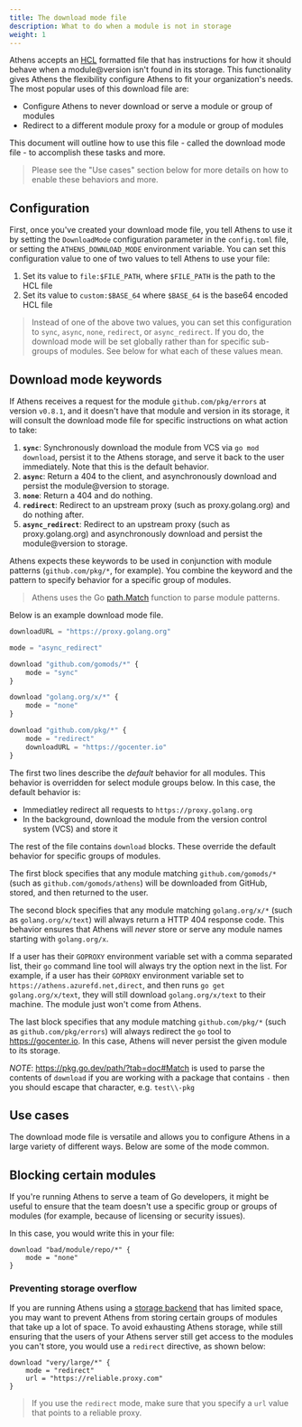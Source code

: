 ```yaml
---
title: The download mode file
description: What to do when a module is not in storage
weight: 1
---
```


Athens accepts an [HCL](https://github.com/hashicorp/hcl) formatted file that has instructions for how it should behave when a module@version isn't found in its storage. This functionality gives Athens the flexibility configure Athens to fit your organization's needs. The most popular uses of this download file are:

- Configure Athens to never download or serve a module or group of modules
- Redirect to a different module proxy for a module or group of modules

This document will outline how to use this file - called the download mode file - to accomplish these tasks and more.

>Please see the "Use cases" section below for more details on how to enable these behaviors and more.

## Configuration

First, once you've created your download mode file, you tell Athens to use it by setting the `DownloadMode` configuration parameter in the `config.toml` file, or setting the `ATHENS_DOWNLOAD_MODE` environment variable. You can set this configuration value to one of two values to tell Athens to use your file:

1. Set its value to `file:$FILE_PATH`, where `$FILE_PATH` is the path to the HCL file
2. Set its value to `custom:$BASE_64` where `$BASE_64` is the base64 encoded HCL file

>Instead of one of the above two values, you can set this configuration to `sync`, `async`, `none`, `redirect`, or `async_redirect`. If you do, the download mode will be set globally rather than for specific sub-groups of modules. See below for what each of these values mean.

## Download mode keywords

If Athens receives a request for the module `github.com/pkg/errors` at version `v0.8.1`, and it doesn't have that module and version in its storage, it will consult the download mode file for specific instructions on what action to take:

1. **`sync`**: Synchronously download the module from VCS via `go mod download`, persist it to the Athens storage, and serve it back to the user immediately. Note that this is the default behavior.
2. **`async`**: Return a 404 to the client, and asynchronously download and persist the module@version to storage.
3. **`none`**: Return a 404 and do nothing.
4. **`redirect`**: Redirect to an upstream proxy (such as proxy.golang.org) and do nothing after.
5. **`async_redirect`**: Redirect to an upstream proxy (such as proxy.golang.org) and asynchronously download and persist the module@version to storage.

Athens expects these keywords to be used in conjunction with module patterns (`github.com/pkg/*`, for example). You combine the keyword and the pattern to specify behavior for a specific group of modules.

>Athens uses the Go [path.Match](https://golang.org/pkg/path/#Match) function to parse module patterns.

Below is an example download mode file.

```javascript
downloadURL = "https://proxy.golang.org"

mode = "async_redirect"

download "github.com/gomods/*" {
    mode = "sync"
}

download "golang.org/x/*" {
    mode = "none"
}

download "github.com/pkg/*" {
    mode = "redirect"
    downloadURL = "https://gocenter.io"
}
```

The first two lines describe the _default_ behavior for all modules. This behavior is overridden for select module groups below. In this case, the default behavior is:

- Immediatley redirect all requests to `https://proxy.golang.org`
- In the background, download the module from the version control system (VCS) and store it

The rest of the file contains `download` blocks. These override the default behavior for specific groups of modules.

The first block specifies that any module matching `github.com/gomods/*` (such as `github.com/gomods/athens`) will be downloaded from GitHub, stored, and then returned to the user.

The second block specifies that any module matching `golang.org/x/*` (such as `golang.org/x/text`) will always return a HTTP 404 response code. This behavior ensures that Athens will _never_ store or serve any module names starting with `golang.org/x`.

If a user has their `GOPROXY` environment variable set with a comma separated list, their `go` command line tool will always try the option next in the list. For example, if a user has their `GOPROXY` environment variable set to `https://athens.azurefd.net,direct`, and then runs `go get golang.org/x/text`, they will still download `golang.org/x/text` to their machine. The module just won't come from Athens.

The last block specifies that any module matching `github.com/pkg/*` (such as `github.com/pkg/errors`) will always redirect the `go` tool to https://gocenter.io. In this case, Athens will never persist the given module to its storage.

_NOTE_: https://pkg.go.dev/path/?tab=doc#Match is used to parse the contents of `download` if you are working with a package that contains `-` then you should escape that character, e.g. `test\\-pkg`

## Use cases

The download mode file is versatile and allows you to configure Athens in a large variety of different ways. Below are some of the mode common.

## Blocking certain modules

If you're running Athens to serve a team of Go developers, it might be useful to ensure that the team doesn't use a specific group or groups of modules (for example, because of licensing or security issues).

In this case, you would write this in your file:

```hcl
download "bad/module/repo/*" {
    mode = "none"
}
```

### Preventing storage overflow

If you are running Athens using a [storage backend](./storage) that has limited space, you may want to prevent Athens from storing certain groups of modules that take up a lot of space. To avoid exhausting Athens storage, while still ensuring that the users of your Athens server still get access to the modules you can't store, you would use a `redirect` directive, as shown below:

```hcl
download "very/large/*" {
    mode = "redirect"
    url = "https://reliable.proxy.com"
}
```

>If you use the `redirect` mode, make sure that you specify a `url` value that points to a reliable proxy.
